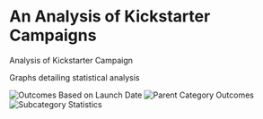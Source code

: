 # An Analysis of Kickstarter Campaigns
Analysis of Kickstarter Campaign

Graphs detailing statistical analysis

![Outcomes Based on Launch Date](https://user-images.githubusercontent.com/65190360/133694398-365e73b1-5b0a-4754-b327-64f7527fd37c.png)
![Parent Category Outcomes](https://user-images.githubusercontent.com/65190360/133694403-bbdf9d88-dfc3-415e-8746-65d61fc580ba.png)
![Subcategory Statistics](https://user-images.githubusercontent.com/65190360/133694406-c9f8d7bc-2928-40d8-87a6-a2609109f972.png)
